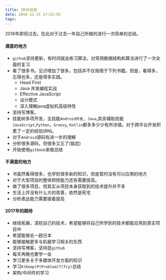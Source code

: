 ```yaml
---
title: 2016总结
date: 2016-12-31 17:52:55
tags:
---
```



2016年即将过去。在此对于过去一年自己所做的进行一次简单的总结。

#### 满意的地方
* ``github``坚持更新，有时间就会练习算法，对常用数据结构和算法进行了一次全面的复习
* 看了很多书。见识增加了很多。包括并不仅局限于下列书籍。但是，看得多，忘得也多，还是得多实践。
  * Head First
  * Java 并发编程实战
  * Effective JavaScript
  * 设计模式
  * 深入理解java虚拟机高级特性
* 坚持写博客。
* 技能树多项开发，主技能``Android开发, Java``,其余辅助技能``JavaScript``,``Python``，``Groovy``, ``Kotlin``都多多少少有所涉猎。对于跨平台开发积累了一定的经验(RN)。
* 对于``Android``源码有进一步的理解
* 分析很多源码，但很多又忘了(尴尬)
* 开始使用``gitbook``来做总结

#### 不满意的地方
* 书虽然看得很多，也学到很多新的知识，但是暂时没有可以应用的地方
* 对于大型项目的整体把控能力还有需要提高。
* 做了很多项目，但其实从项目本身获取到的技术提升并不多
* 生活上并没有什么大的改善，依然是死宅
* 分析表达能力需要接着提高

#### 2017年的期待
* 继续拓展，深挖自己的技术，希望能够将自己所学到的技术都能应用到真实项目中
* 希望能够去一趟日本
* 能够接触更多与机器学习相关的东西
* 坚持写博客，坚持逛``github``
* 每天再晚也要学一会
* 学习更多关于多媒体开发方面的知识
* 学习``K(Keep)P(Problem)T(Try)``总结
* 架构/中间件的学习